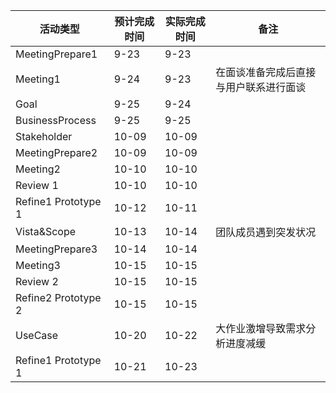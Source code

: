 | 活动类型 |  预计完成时间 | 实际完成时间 | 备注 |
| --- | --- | --- | --- | 
| MeetingPrepare1 | 9-23 |9-23|  |
| Meeting1 | 9-24 | 9-23 |在面谈准备完成后直接与用户联系进行面谈 |
| Goal | 9-25 |9-24| |
| BusinessProcess | 9-25 | 9-25 ||
| Stakeholder | 10-09 | 10-09 |  |
| MeetingPrepare2 | 10-09 |10-09|  |
| Meeting2 | 10-10 | 10-10 ||
| Review 1 | 10-10 | 10-10| |
| Refine1 Prototype 1 | 10-12 |10-11| |
| Vista&Scope | 10-13 | 10-14 |团队成员遇到突发状况|
| MeetingPrepare3 | 10-14 | 10-14 ||
| Meeting3 |  10-15 | 10-15 ||
| Review 2 | 10-15 |10-15 ||
| Refine2 Prototype 2 | 10-15| 10-15|  |
| UseCase |10-20| 10-22 | 大作业激增导致需求分析进度减缓 |
| Refine1 Prototype 1 | 10-21 | 10-23 ||
